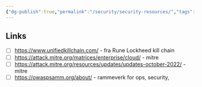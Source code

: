 ```yaml
---
{"dg-publish":true,"permalink":"/security/security-resources/","tags":["public"],"noteIcon":"1","created":"2023-01-04T13:39:25.728+01:00","updated":"2023-01-17T10:26:14.565+01:00"}
---
```




## Links
- [ ] https://www.unifiedkillchain.com/ - fra Rune Lockheed kill chain
- [ ] https://attack.mitre.org/matrices/enterprise/cloud/ - mitre
- [ ] https://attack.mitre.org/resources/updates/updates-october-2022/ - mitre
- [ ] https://owaspsamm.org/about/ - rammeverk for ops, security, 